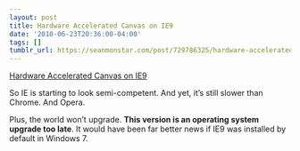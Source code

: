 ```yaml
---
layout: post
title: Hardware Accelerated Canvas on IE9
date: '2010-06-23T20:36:00-04:00'
tags: []
tumblr_url: https://seanmonstar.com/post/729786325/hardware-accelerated-canvas-in-ie9
---
```

[Hardware Accelerated Canvas on IE9](http://blogs.msdn.com/b/ie/archive/2010/06/23/html5-native-third-ie9-platform-preview-available-for-developers.aspx)  

So IE is starting to look semi-competent. And yet, it’s still slower than Chrome. And Opera.

Plus, the world won’t upgrade. **This version is an operating system upgrade too late**. It would have been far better news if IE9 was installed by default in Windows 7.

